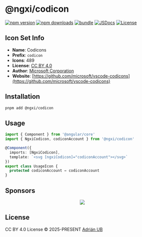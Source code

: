 # @ngxi/codicon

[![npm version][npm-version-src]][npm-version-href]
[![npm downloads][npm-downloads-src]][npm-downloads-href]
[![bundle][bundle-src]][bundle-href]
[![JSDocs][jsdocs-src]][jsdocs-href]
[![License][license-src]][license-href]

## Icon Set Info

- **Name**: Codicons
- **Prefix**: `codicon`
- **Icons**: 489
- **License**: [CC BY 4.0](https://github.com/microsoft/vscode-codicons/blob/main/LICENSE)
- **Author**: [Microsoft Corporation](https://github.com/microsoft/vscode-codicons)
- **Website**: [https://github.com/microsoft/vscode-codicons](https://github.com/microsoft/vscode-codicons)

## Installation

```sh
pnpm add @ngxi/codicon
```

## Usage

```ts
import { Component } from '@angular/core'
import { NgxiCodicon, codiconAccount } from '@ngxi/codicon'

@Component({
  imports: [NgxiCodicon],
  template: `<svg [ngxiCodicon]="codiconAccount"></svg>`
})
export class UsageIcon {
  protected codiconAccount = codiconAccount
}
```

## Sponsors

<p align="center">
  <a href="https://cdn.jsdelivr.net/gh/adrian-ub/static/sponsors.svg">
    <img src='https://cdn.jsdelivr.net/gh/adrian-ub/static/sponsors.svg'/>
  </a>
</p>

## License

CC BY 4.0 License © 2025-PRESENT [Adrián UB](https://github.com/adrian-ub)

<!-- Badges -->

[npm-version-src]: https://img.shields.io/npm/v/@ngxi/codicon?style=flat&colorA=080f12&colorB=1fa669
[npm-version-href]: https://npmjs.com/package/@ngxi/codicon
[npm-downloads-src]: https://img.shields.io/npm/dm/@ngxi/codicon?style=flat&colorA=080f12&colorB=1fa669
[npm-downloads-href]: https://npmjs.com/package/@ngxi/codicon
[bundle-src]: https://img.shields.io/bundlephobia/minzip/@ngxi/codicon?style=flat&colorA=080f12&colorB=1fa669&label=minzip
[bundle-href]: https://bundlephobia.com/result?p=@ngxi/codicon
[license-src]: https://img.shields.io/npm/l/@ngxi/codicon?style=flat&colorA=080f12&colorB=1fa669
[license-href]: https://github.com/adrian-ub/ngxi/blob/main/LICENSE
[jsdocs-src]: https://img.shields.io/badge/jsdocs-reference-080f12?style=flat&colorA=080f12&colorB=1fa669
[jsdocs-href]: https://www.jsdocs.io/package/@ngxi/codicon
